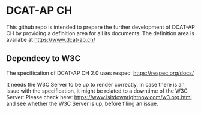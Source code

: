 # DCAT-AP CH

This github repo is intended to prepare the further development of 
DCAT-AP CH by providing a definition area for all its documents.
The definition area is availabe at https://www.dcat-ap.ch/

## Dependecy to W3C

The specification of DCAT-AP CH 2.0 uses respec: https://respec.org/docs/

It needs the W3C Server to be up to render correctly. In case there is an issue with the 
specification, it might be related to a downtime of the W3C Server:
Please check here: https://www.isitdownrightnow.com/w3.org.html and see whether the W3C Server is up,
before filing an issue.
